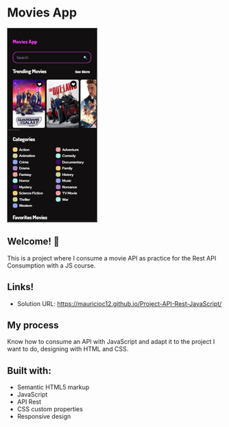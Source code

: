 # Movies App

![Design preview for the QR code component coding challenge](./design/Preview.png)

## Welcome! 👋

This is a project where I consume a movie API as practice for the Rest API Consumption with a JS course.

## Links!

  - Solution URL: https://mauricioc12.github.io/Project-API-Rest-JavaScript/
  
## My process

Know how to consume an API with JavaScript and adapt it to the project I want to do, designing with HTML and CSS.

## Built with: 

- Semantic HTML5 markup
- JavaScript
- API Rest
- CSS custom properties
- Responsive design
